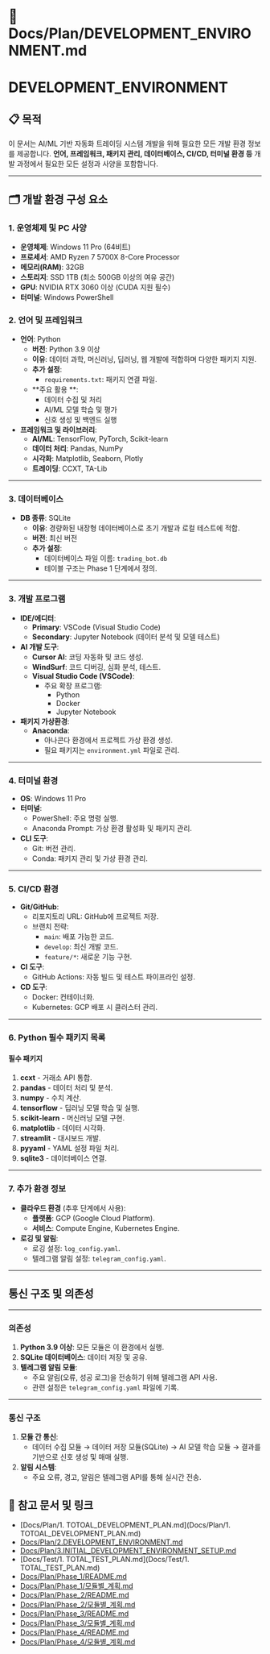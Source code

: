 # 📁 Docs/Plan/DEVELOPMENT_ENVIRONMENT.md
# DEVELOPMENT_ENVIRONMENT

## 📋 목적
이 문서는 AI/ML 기반 자동화 트레이딩 시스템 개발을 위해 필요한 모든 개발 환경 정보를 제공합니다. **언어, 프레임워크, 패키지 관리, 데이터베이스, CI/CD, 터미널 환경 등** 개발 과정에서 필요한 모든 설정과 사양을 포함합니다.

---

## 🗂️ 개발 환경 구성 요소

### 1. 운영체제 및 PC 사양
- **운영체제**: Windows 11 Pro (64비트)  
- **프로세서**: AMD Ryzen 7 5700X 8-Core Processor  
- **메모리(RAM)**: 32GB  
- **스토리지**: SSD 1TB (최소 500GB 이상의 여유 공간)  
- **GPU**: NVIDIA RTX 3060 이상 (CUDA 지원 필수)  
- **터미널**: Windows PowerShell  


### 2. 언어 및 프레임워크
- **언어**: Python
  - **버전**: Python 3.9 이상
  - **이유**: 데이터 과학, 머신러닝, 딥러닝, 웹 개발에 적합하며 다양한 패키지 지원.
  - **추가 설정**:
    - `requirements.txt`: 패키지 연결 파일.
  - **주요 활용 **:
    - 데이터 수집 및 처리  
    - AI/ML 모델 학습 및 평가  
    - 신호 생성 및 백엔드 실행  
- **프레임워크 및 라이브러리**:
  - **AI/ML**: TensorFlow, PyTorch, Scikit-learn
  - **데이터 처리**: Pandas, NumPy
  - **시각화**: Matplotlib, Seaborn, Plotly
  - **트레이딩**: CCXT, TA-Lib

---

### 3. 데이터베이스
- **DB 종류**: SQLite
  - **이유**: 경량화된 내장형 데이터베이스로 초기 개발과 로컬 테스트에 적합.
  - **버전**: 최신 버전
  - **추가 설정**:
    - 데이터베이스 파일 이름: `trading_bot.db`
    - 테이블 구조는 Phase 1 단계에서 정의.

---

### 3. 개발 프로그램
- **IDE/에디터**:
  - **Primary**: VSCode (Visual Studio Code)
  - **Secondary**: Jupyter Notebook (데이터 분석 및 모델 테스트)
- **AI 개발 도구**:
  - **Cursor AI**: 코딩 자동화 및 코드 생성.
  - **WindSurf**: 코드 디버깅, 심화 분석, 테스트.
  - **Visual Studio Code (VSCode)**:
    - 주요 확장 프로그램:
        - Python
        - Docker
        - Jupyter Notebook
- **패키지 가상환경**:
  - **Anaconda**:
    - 아나콘다 환경에서 프로젝트 가상 환경 생성.
    - 필요 패키지는 `environment.yml` 파일로 관리.

---

### 4. 터미널 환경
- **OS**: Windows 11 Pro
- **터미널**:
  - PowerShell: 주요 명령 실행.
  - Anaconda Prompt: 가상 환경 활성화 및 패키지 관리.
- **CLI 도구**:
  - Git: 버전 관리.
  - Conda: 패키지 관리 및 가상 환경 관리.

---

### 5. CI/CD 환경
- **Git/GitHub**:
  - 리포지토리 URL: GitHub에 프로젝트 저장.
  - 브랜치 전략:
    - `main`: 배포 가능한 코드.
    - `develop`: 최신 개발 코드.
    - `feature/*`: 새로운 기능 구현.
- **CI 도구**:
  - GitHub Actions: 자동 빌드 및 테스트 파이프라인 설정.
- **CD 도구**:
  - Docker: 컨테이너화.
  - Kubernetes: GCP 배포 시 클러스터 관리.

---

### 6. Python 필수 패키지 목록
#### 필수 패키지
1. **ccxt** - 거래소 API 통합.
2. **pandas** - 데이터 처리 및 분석.
3. **numpy** - 수치 계산.
4. **tensorflow** - 딥러닝 모델 학습 및 실행.
5. **scikit-learn** - 머신러닝 모델 구현.
6. **matplotlib** - 데이터 시각화.
7. **streamlit** - 대시보드 개발.
8. **pyyaml** - YAML 설정 파일 처리.
9. **sqlite3** - 데이터베이스 연결.

---

### 7. 추가 환경 정보
- **클라우드 환경** (추후 단계에서 사용):
  - **플랫폼**: GCP (Google Cloud Platform).
  - **서비스**: Compute Engine, Kubernetes Engine.
- **로깅 및 알림**:
  - 로깅 설정: `log_config.yaml`.
  - 텔레그램 알림 설정: `telegram_config.yaml`.

---

## 통신 구조 및 의존성

---

### 의존성
1. **Python 3.9 이상**: 모든 모듈은 이 환경에서 실행.
2. **SQLite 데이터베이스**: 데이터 저장 및 공유.
3. **텔레그램 알림 모듈**:
    - 주요 알림(오류, 성공 로그)을 전송하기 위해 텔레그램 API 사용.
    - 관련 설정은 `telegram_config.yaml` 파일에 기록.

---

### 통신 구조
1. **모듈 간 통신**:
    - 데이터 수집 모듈 → 데이터 저장 모듈(SQLite) → AI 모델 학습 모듈 → 결과를 기반으로 신호 생성 및 매매 실행.
2. **알림 시스템**:
    - 주요 오류, 경고, 알림은 텔레그램 API를 통해 실시간 전송.
## 📘 참고 문서 및 링크
- [Docs/Plan/1. TOTOAL_DEVELOPMENT_PLAN.md](Docs/Plan/1. TOTOAL_DEVELOPMENT_PLAN.md)
- [Docs/Plan/2.DEVELOPMENT_ENVIRONMENT.md](Docs/Plan/2.DEVELOPMENT_ENVIRONMENT.md)
- [Docs/Plan/3.INITIAL_DEVELOPMENT_ENVIRONMENT_SETUP.md](Docs/Plan/3.INITIAL_DEVELOPMENT_ENVIRONMENT_SETUP.md)
- [Docs/Test/1. TOTAL_TEST_PLAN.md](Docs/Test/1. TOTAL_TEST_PLAN.md)
- [Docs/Plan/Phase_1/README.md](Docs/Plan/Phase_1/README.md)
- [Docs/Plan/Phase_1/모듈별_계획.md](Docs/Plan/Phase_1/모듈별_계획.md)
- [Docs/Plan/Phase_2/README.md](Docs/Plan/Phase_2/README.md)
- [Docs/Plan/Phase_2/모듈별_계획.md](Docs/Plan/Phase_2/모듈별_계획.md)
- [Docs/Plan/Phase_3/README.md](Docs/Plan/Phase_3/README.md)
- [Docs/Plan/Phase_3/모듈별_계획.md](Docs/Plan/Phase_3/모듈별_계획.md)
- [Docs/Plan/Phase_4/README.md](Docs/Plan/Phase_4/README.md)
- [Docs/Plan/Phase_4/모듈별_계획.md](Docs/Plan/Phase_4/모듈별_계획.md)

  